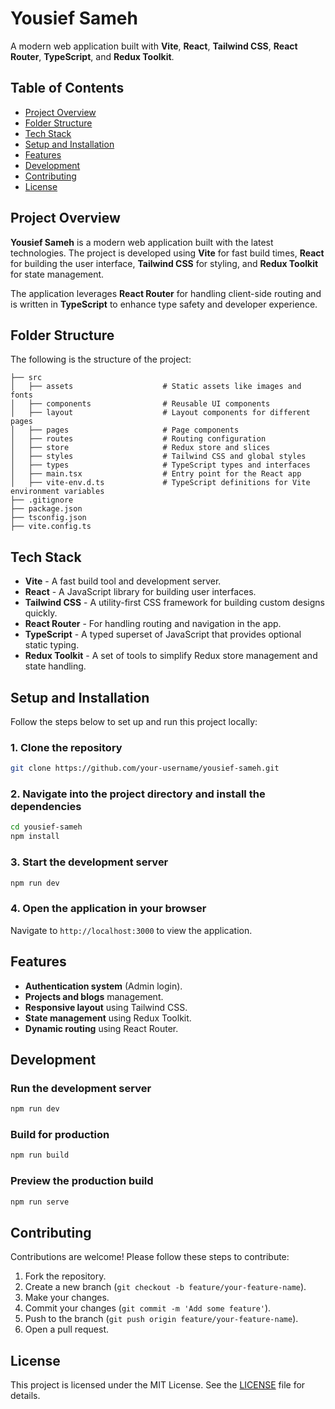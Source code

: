 # Yousief Sameh

A modern web application built with **Vite**, **React**, **Tailwind CSS**, **React Router**, **TypeScript**, and **Redux Toolkit**.

## Table of Contents

- [Project Overview](#project-overview)
- [Folder Structure](#folder-structure)
- [Tech Stack](#tech-stack)
- [Setup and Installation](#setup-and-installation)
- [Features](#features)
- [Development](#development)
- [Contributing](#contributing)
- [License](#license)

## Project Overview

**Yousief Sameh** is a modern web application built with the latest technologies. The project is developed using **Vite** for fast build times, **React** for building the user interface, **Tailwind CSS** for styling, and **Redux Toolkit** for state management.

The application leverages **React Router** for handling client-side routing and is written in **TypeScript** to enhance type safety and developer experience.

## Folder Structure

The following is the structure of the project:

```plain
├── src
│   ├── assets                    # Static assets like images and fonts
│   ├── components                # Reusable UI components
│   ├── layout                    # Layout components for different pages
│   ├── pages                     # Page components
│   ├── routes                    # Routing configuration
│   ├── store                     # Redux store and slices
│   ├── styles                    # Tailwind CSS and global styles
│   ├── types                     # TypeScript types and interfaces
│   ├── main.tsx                  # Entry point for the React app
│   ├── vite-env.d.ts             # TypeScript definitions for Vite environment variables
├── .gitignore
├── package.json
├── tsconfig.json
├── vite.config.ts
```

## Tech Stack

- **Vite** - A fast build tool and development server.
- **React** - A JavaScript library for building user interfaces.
- **Tailwind CSS** - A utility-first CSS framework for building custom designs quickly.
- **React Router** - For handling routing and navigation in the app.
- **TypeScript** - A typed superset of JavaScript that provides optional static typing.
- **Redux Toolkit** - A set of tools to simplify Redux store management and state handling.

## Setup and Installation

Follow the steps below to set up and run this project locally:

### 1. Clone the repository

```bash
git clone https://github.com/your-username/yousief-sameh.git
```

### 2. Navigate into the project directory and install the dependencies

```bash
cd yousief-sameh
npm install
```

### 3. Start the development server

```bash
npm run dev
```

### 4. Open the application in your browser

Navigate to `http://localhost:3000` to view the application.

## Features

- **Authentication system** (Admin login).
- **Projects and blogs** management.
- **Responsive layout** using Tailwind CSS.
- **State management** using Redux Toolkit.
- **Dynamic routing** using React Router.

## Development

### Run the development server

```bash
npm run dev
```

### Build for production

```bash
npm run build
```

### Preview the production build

```bash
npm run serve
```

## Contributing

Contributions are welcome! Please follow these steps to contribute:

1. Fork the repository.
2. Create a new branch (`git checkout -b feature/your-feature-name`).
3. Make your changes.
4. Commit your changes (`git commit -m 'Add some feature'`).
5. Push to the branch (`git push origin feature/your-feature-name`).
6. Open a pull request.

## License

This project is licensed under the MIT License. See the [LICENSE](LICENSE) file for details.